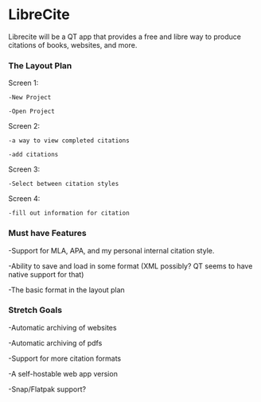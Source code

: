 # LibreCite
Librecite will be a QT app that provides a free and libre way to produce
citations of books, websites, and more. 

### The Layout Plan
    
Screen 1:

    -New Project

    -Open Project

Screen 2:

    -a way to view completed citations

    -add citations

Screen 3:

    -Select between citation styles

Screen 4:

    -fill out information for citation

### Must have Features

-Support for MLA, APA, and my personal internal citation style.

-Ability to save and load in some format (XML possibly? QT seems to have
native support for that)

-The basic format in the layout plan

### Stretch Goals

-Automatic archiving of websites

-Automatic archiving of pdfs

-Support for more citation formats

-A self-hostable web app version

-Snap/Flatpak support?

